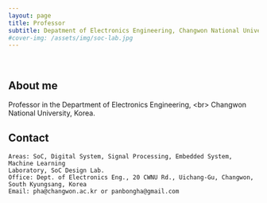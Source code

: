 ```yaml
---
layout: page
title: Professor
subtitle: Depatment of Electronics Engineering, Changwon National University.
#cover-img: /assets/img/soc-lab.jpg
---
```


<br/>

## About me

Professor in the Department of Electronics Engineering, <br\>
Changwon National University, Korea.

## Contact

```
Areas: SoC, Digital System, Signal Processing, Embedded System, Machine Learning
Laboratory, SoC Design Lab.
Office: Dept. of Electronics Eng., 20 CWNU Rd., Uichang-Gu, Changwon, South Kyungsang, Korea
Email: pha@changwon.ac.kr or panbongha@gmail.com
```
